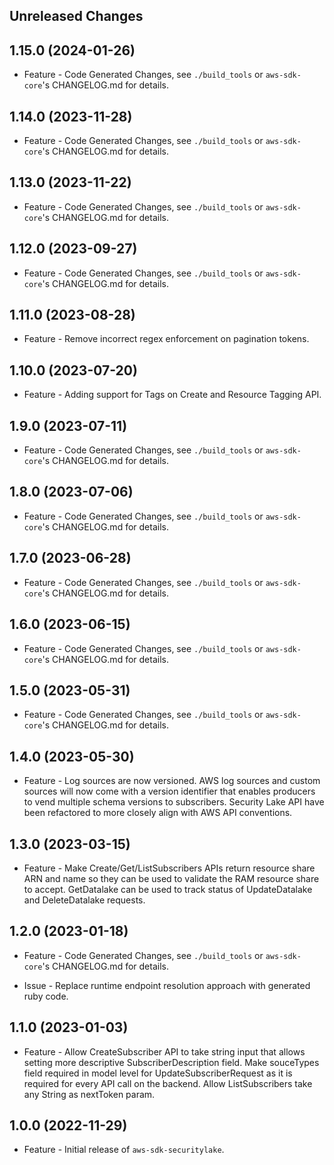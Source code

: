 Unreleased Changes
------------------

1.15.0 (2024-01-26)
------------------

* Feature - Code Generated Changes, see `./build_tools` or `aws-sdk-core`'s CHANGELOG.md for details.

1.14.0 (2023-11-28)
------------------

* Feature - Code Generated Changes, see `./build_tools` or `aws-sdk-core`'s CHANGELOG.md for details.

1.13.0 (2023-11-22)
------------------

* Feature - Code Generated Changes, see `./build_tools` or `aws-sdk-core`'s CHANGELOG.md for details.

1.12.0 (2023-09-27)
------------------

* Feature - Code Generated Changes, see `./build_tools` or `aws-sdk-core`'s CHANGELOG.md for details.

1.11.0 (2023-08-28)
------------------

* Feature - Remove incorrect regex enforcement on pagination tokens.

1.10.0 (2023-07-20)
------------------

* Feature - Adding support for Tags on Create and Resource Tagging API.

1.9.0 (2023-07-11)
------------------

* Feature - Code Generated Changes, see `./build_tools` or `aws-sdk-core`'s CHANGELOG.md for details.

1.8.0 (2023-07-06)
------------------

* Feature - Code Generated Changes, see `./build_tools` or `aws-sdk-core`'s CHANGELOG.md for details.

1.7.0 (2023-06-28)
------------------

* Feature - Code Generated Changes, see `./build_tools` or `aws-sdk-core`'s CHANGELOG.md for details.

1.6.0 (2023-06-15)
------------------

* Feature - Code Generated Changes, see `./build_tools` or `aws-sdk-core`'s CHANGELOG.md for details.

1.5.0 (2023-05-31)
------------------

* Feature - Code Generated Changes, see `./build_tools` or `aws-sdk-core`'s CHANGELOG.md for details.

1.4.0 (2023-05-30)
------------------

* Feature - Log sources are now versioned. AWS log sources and custom sources will now come with a version identifier that enables producers to vend multiple schema versions to subscribers. Security Lake API have been refactored to more closely align with AWS API conventions.

1.3.0 (2023-03-15)
------------------

* Feature - Make Create/Get/ListSubscribers APIs return resource share ARN and name so they can be used to validate the RAM resource share to accept. GetDatalake can be used to track status of UpdateDatalake and DeleteDatalake requests.

1.2.0 (2023-01-18)
------------------

* Feature - Code Generated Changes, see `./build_tools` or `aws-sdk-core`'s CHANGELOG.md for details.

* Issue - Replace runtime endpoint resolution approach with generated ruby code.

1.1.0 (2023-01-03)
------------------

* Feature - Allow CreateSubscriber API to take string input that allows setting more descriptive SubscriberDescription field. Make souceTypes field required in model level for UpdateSubscriberRequest as it is required for every API call on the backend. Allow ListSubscribers take any String as nextToken param.

1.0.0 (2022-11-29)
------------------

* Feature - Initial release of `aws-sdk-securitylake`.

